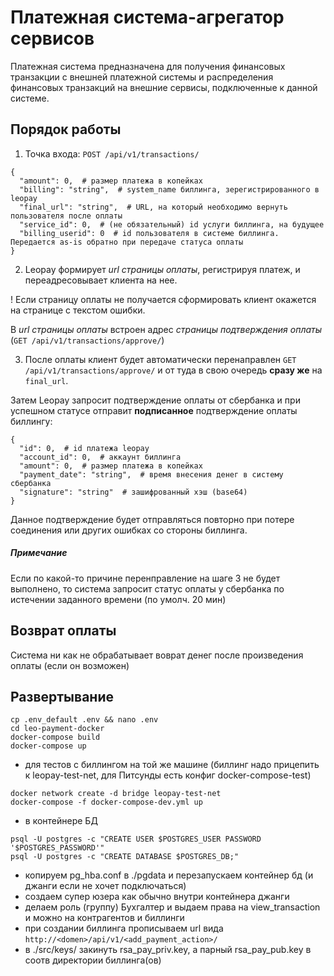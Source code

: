 # Платежная система-агрегатор сервисов

Платежная система предназначена для получения финансовых транзакции с внешней платежной системы и распределения
финансовых транзакций на внешние сервисы, подключенные к данной системе.

## Порядок работы
1) Точка входа: `POST /api/v1/transactions/`
```
{
  "amount": 0,  # размер платежа в копейках
  "billing": "string",  # system_name биллинга, зерегистрированного в leopay
  "final_url": "string",  # URL, на который необходимо вернуть пользователя после оплаты
  "service_id": 0,  # (не обязательный) id услуги биллинга, на будущее
  "billing_userid": 0  # id пользователя в системе биллинга. Передается as-is обратно при передаче статуса оплаты
}
```

2) Leopay формирует *url страницы оплаты*, регистрируя платеж, и переадресовывает клиента на нее.

! Если страницу оплаты не получается сформировать клиент окажется на странице с текстом ошибки.

В *url страницы оплаты* встроен адрес *страницы подтверждения оплаты* (`GET /api/v1/transactions/approve/`)

3) После оплаты клиент будет автоматически перенаправлен `GET /api/v1/transactions/approve/` 
и от туда в свою очередь **сразу же** на `final_url`.

Затем Leopay запросит подтверждение оплаты от сбербанка и при успешном статусе отправит **подписанное** 
подтверждение оплаты биллингу:
```
{
  "id": 0,  # id платежа leopay
  "account_id": 0,  # аккаунт биллинга
  "amount": 0,  # размер платежа в копейках
  "payment_date": "string",  # время внесения денег в систему сбербанка
  "signature": "string"  # зашифрованный хэш (base64)
}
```

Данное подтверждение будет отправляться повторно при потере соединения или других ошибках со стороны биллинга.

##### *Примечание*
Если по какой-то причине перенправление на шаге 3 не будет выполнено, то система запросит статус оплаты у сбербанка
по истечении заданного времени (по умолч. 20 мин)
    
## Возврат оплаты
Система ни как не обрабатывает воврат денег после произведения оплаты (если он возможен)

## Развертывание

```
cp .env_default .env && nano .env
cd leo-payment-docker
docker-compose build
docker-compose up
```

- для тестов с биллингом на той же машине 
  (биллинг надо прицепить к leopay-test-net, для Питсунды есть конфиг docker-compose-test)
```
docker network create -d bridge leopay-test-net
docker-compose -f docker-compose-dev.yml up
```

- в контейнере БД
```
psql -U postgres -c "CREATE USER $POSTGRES_USER PASSWORD '$POSTGRES_PASSWORD'"
psql -U postgres -c "CREATE DATABASE $POSTGRES_DB;"
```

- копируем pg_hba.conf в ./pgdata и перезапускаем контейнер бд (и джанги если не хочет подключаться)
- создаем супер юзера как обычно внутри контейнера джанги
- делаем роль (группу) Бухгалтер и выдаем права на view_transaction и можно на контрагентов и биллинги
- при создании биллинга прописываем url вида `http://<domen>/api/v1/<add_payment_action>/`
- в ./src/keys/ закинуть rsa_pay_priv.key, а парный rsa_pay_pub.key в соотв директории биллинга(ов)